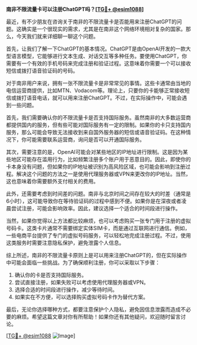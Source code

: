 **南非不限流量卡可以注册ChatGPT吗？[[TG💪+ @esim1088](https://t.me/s/esim1088)]**

最近，有不少朋友在咨询关于南非的不限流量卡是否能用来注册ChatGPT的问题。这确实是一个很现实的需求，尤其是在南非这个网络环境相对复杂的国家。那么，今天我们就来详细聊一聊这个问题。

首先，让我们了解一下ChatGPT的基本情况。ChatGPT是由OpenAI开发的一款大型语言模型，它能够进行文本生成、对话交互等多种任务。要使用ChatGPT，你需要有一个有效的手机号码来完成注册和验证过程。这意味着你需要一个可以接收短信或拨打语音验证码的号码。

对于南非用户来说，拥有一张不限流量卡是非常常见的事情。这些卡通常由当地的电信运营商提供，比如MTN、Vodacom等。理论上，只要你的卡能够正常接收短信或拨打语音电话，就可以用来注册ChatGPT。不过，在实际操作中，可能会遇到一些问题。

首先，我们需要确认你的不限流量卡是否支持国际服务。虽然南非的大多数运营商都提供国内的服务，但有些可能对国际服务有一定的限制。如果你的卡只支持国内服务，那么可能会导致无法接收到来自国外服务器的短信或语音验证码。在这种情况下，你可能需要联系运营商，询问是否可以开通国际服务。

其次，需要注意的是，OpenAI可能会对某些地区的IP地址进行限制。这是因为某些地区可能存在滥用行为，比如频繁注册多个账户用于恶意目的。因此，即使你的卡本身没有问题，但如果你的IP地址被识别为高风险区域，也可能会影响到注册过程。解决这个问题的方法之一是使用代理服务器或VPN来更改你的IP地址。当然，这也意味着你需要额外支付相关的费用。

此外，还需要考虑到时间差的问题。南非与北京时间之间存在较大的时差（通常是6小时），这可能导致你在等待验证码的过程中感到不便。如果你是在深夜或者凌晨尝试注册，可能会影响效率。因此，建议选择一个适合的时间段进行操作。

当然，如果你觉得以上方法都比较麻烦，也可以考虑购买一张专门用于注册的虚拟号码卡。这类卡片通常不需要绑定实体SIM卡，而是通过互联网进行通信。例如，一些电商平台提供了专门的虚拟号码服务，可以轻松地完成注册过程。不过，使用这类服务时需要注意隐私保护，避免泄露个人信息。

综上所述，南非的不限流量卡原则上是可以用来注册ChatGPT的，但在实际操作中可能会面临一些挑战。为了确保顺利注册，你可以采取以下步骤：

1. 确认你的卡是否支持国际服务。
2. 尝试直接注册，如果失败可以考虑使用代理服务器或VPN。
3. 选择合适的时间段进行操作，减少等待时间。
4. 如果实在不方便，可以选择购买虚拟号码卡作为替代方案。

最后，无论你选择哪种方式，都要注意保护个人隐私，避免因信息泄露而造成不必要的麻烦。希望这篇文章对你有所帮助！如果你还有其他疑问，欢迎随时留言讨论。

[[TG💪+ @esim1088](https://t.me/s/esim1088) ![Image](https://i.postimg.cc/4NQfJmqS/Snipaste-2025-05-13-00-14-12.png)]